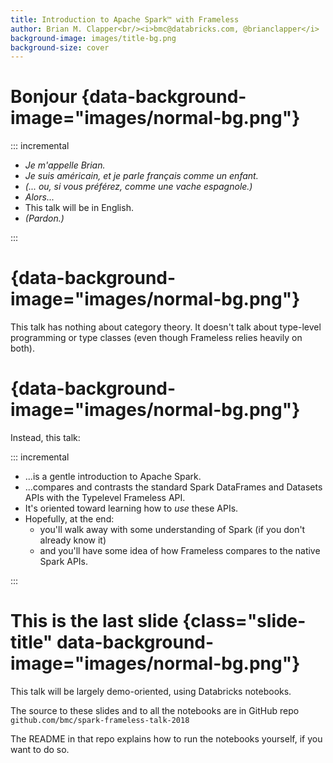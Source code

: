 ```yaml
---
title: Introduction to Apache Spark™ with Frameless
author: Brian M. Clapper<br/><i>bmc@databricks.com, @brianclapper</i>
background-image: images/title-bg.png
background-size: cover
---
```


# Bonjour {data-background-image="images/normal-bg.png"}

::: incremental

- _Je m'appelle Brian._
- _Je suis américain, et je parle français comme un enfant._
- _(... ou, si vous préférez, comme une vache espagnole.)_
- _Alors..._
- This talk will be in English.
- _(Pardon.)_

:::

# {data-background-image="images/normal-bg.png"}

This talk has nothing about category theory. It doesn't talk about
type-level programming or type classes (even though Frameless relies
heavily on both).

# {data-background-image="images/normal-bg.png"}

Instead, this talk:

::: incremental

- ...is a gentle introduction to Apache Spark.
- ...compares and contrasts the standard Spark DataFrames and Datasets APIs 
  with the Typelevel Frameless API.
- It's oriented toward learning how to _use_ these APIs.
- Hopefully, at the end:
    - you'll walk away with some understanding of Spark (if you don't already 
      know it) 
    - and you'll have some idea of how Frameless compares to the native
      Spark APIs.

:::

# This is the last slide {class="slide-title" data-background-image="images/normal-bg.png"}

This talk will be largely demo-oriented, using Databricks notebooks.

The source to these slides and to all the notebooks are in GitHub repo  
`github.com/bmc/spark-frameless-talk-2018`

The README in that repo explains how to run the notebooks yourself, if
you want to do so.
